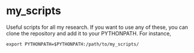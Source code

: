 # my_scripts

Useful scripts for all my research. If you want to use any of these, you can clone the repository and add it to your PYTHONPATH. For instance,

```
export PYTHONPATH=$PYTHONPATH:/path/to/my_scripts/
```